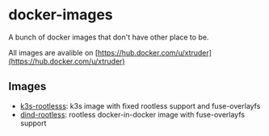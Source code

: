 # docker-images

A bunch of docker images that don't have other place to be.

All images are avalible on [https://hub.docker.com/u/xtruder](https://hub.docker.com/u/xtruder)

## Images

- [k3s-rootlesss](k3s-rootless/README.md): k3s image with fixed rootless support and fuse-overlayfs
- [dind-rootless](dind-rootless/README.md): rootless docker-in-docker image with fuse-overlayfs support
